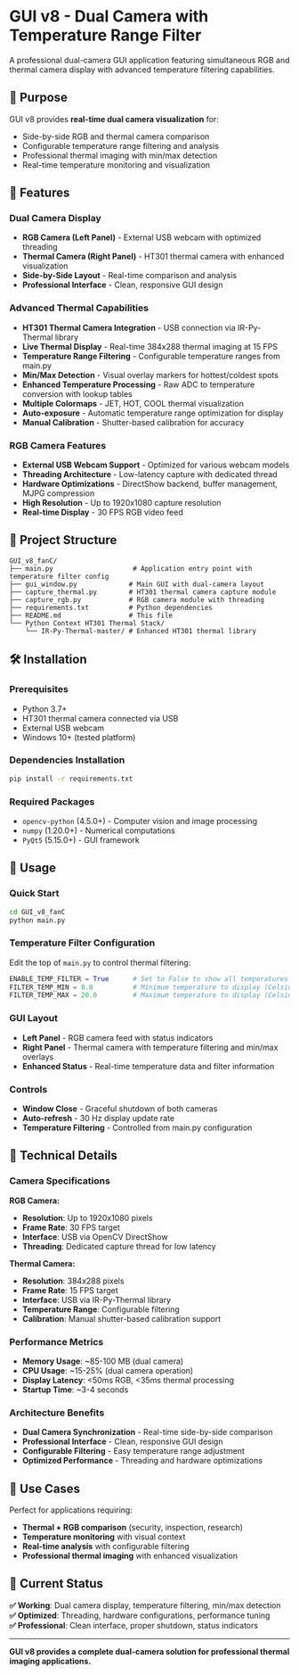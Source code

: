 # GUI v8 - Dual Camera with Temperature Range Filter

A professional dual-camera GUI application featuring simultaneous RGB and thermal camera display with advanced temperature filtering capabilities.

## 🎯 Purpose

GUI v8 provides **real-time dual camera visualization** for:
- Side-by-side RGB and thermal camera comparison
- Configurable temperature range filtering and analysis
- Professional thermal imaging with min/max detection
- Real-time temperature monitoring and visualization

## 🚀 Features

### **Dual Camera Display**
- **RGB Camera (Left Panel)** - External USB webcam with optimized threading
- **Thermal Camera (Right Panel)** - HT301 thermal camera with enhanced visualization
- **Side-by-Side Layout** - Real-time comparison and analysis
- **Professional Interface** - Clean, responsive GUI design

### **Advanced Thermal Capabilities**
- **HT301 Thermal Camera Integration** - USB connection via IR-Py-Thermal library
- **Live Thermal Display** - Real-time 384x288 thermal imaging at 15 FPS
- **Temperature Range Filtering** - Configurable temperature ranges from main.py
- **Min/Max Detection** - Visual overlay markers for hottest/coldest spots
- **Enhanced Temperature Processing** - Raw ADC to temperature conversion with lookup tables
- **Multiple Colormaps** - JET, HOT, COOL thermal visualization
- **Auto-exposure** - Automatic temperature range optimization for display
- **Manual Calibration** - Shutter-based calibration for accuracy

### **RGB Camera Features**
- **External USB Webcam Support** - Optimized for various webcam models
- **Threading Architecture** - Low-latency capture with dedicated thread
- **Hardware Optimizations** - DirectShow backend, buffer management, MJPG compression
- **High Resolution** - Up to 1920x1080 capture resolution
- **Real-time Display** - 30 FPS RGB video feed

## 📁 Project Structure

```
GUI_v8_fanC/
├── main.py                    # Application entry point with temperature filter config
├── gui_window.py             # Main GUI with dual-camera layout
├── capture_thermal.py        # HT301 thermal camera capture module
├── capture_rgb.py            # RGB camera module with threading
├── requirements.txt          # Python dependencies
├── README.md                 # This file
└── Python Context HT301 Thermal Stack/
    └── IR-Py-Thermal-master/ # Enhanced HT301 thermal library
```

## 🛠️ Installation

### Prerequisites
- Python 3.7+
- HT301 thermal camera connected via USB
- External USB webcam
- Windows 10+ (tested platform)

### Dependencies Installation
```bash
pip install -r requirements.txt
```

### Required Packages
- `opencv-python` (4.5.0+) - Computer vision and image processing
- `numpy` (1.20.0+) - Numerical computations
- `PyQt5` (5.15.0+) - GUI framework

## 🚀 Usage

### Quick Start
```bash
cd GUI_v8_fanC
python main.py
```

### Temperature Filter Configuration
Edit the top of `main.py` to control thermal filtering:
```python
ENABLE_TEMP_FILTER = True      # Set to False to show all temperatures
FILTER_TEMP_MIN = 0.0          # Minimum temperature to display (Celsius)
FILTER_TEMP_MAX = 20.0         # Maximum temperature to display (Celsius)
```

### GUI Layout
- **Left Panel** - RGB camera feed with status indicators
- **Right Panel** - Thermal camera with temperature filtering and min/max overlays
- **Enhanced Status** - Real-time temperature data and filter information

### Controls
- **Window Close** - Graceful shutdown of both cameras
- **Auto-refresh** - 30 Hz display update rate
- **Temperature Filtering** - Controlled from main.py configuration

## 🔧 Technical Details

### Camera Specifications
**RGB Camera:**
- **Resolution**: Up to 1920x1080 pixels
- **Frame Rate**: 30 FPS target
- **Interface**: USB via OpenCV DirectShow
- **Threading**: Dedicated capture thread for low latency

**Thermal Camera:**
- **Resolution**: 384x288 pixels
- **Frame Rate**: 15 FPS target
- **Interface**: USB via IR-Py-Thermal library
- **Temperature Range**: Configurable filtering
- **Calibration**: Manual shutter-based calibration support

### Performance Metrics
- **Memory Usage**: ~85-100 MB (dual camera)
- **CPU Usage**: ~15-25% (dual camera operation)
- **Display Latency**: <50ms RGB, <35ms thermal processing
- **Startup Time**: ~3-4 seconds

### Architecture Benefits
- **Dual Camera Synchronization** - Real-time side-by-side comparison
- **Professional Interface** - Clean, responsive GUI design
- **Configurable Filtering** - Easy temperature range adjustment
- **Optimized Performance** - Threading and hardware optimizations

## 🎯 Use Cases

Perfect for applications requiring:
- **Thermal + RGB comparison** (security, inspection, research)
- **Temperature monitoring** with visual context
- **Real-time analysis** with configurable filtering
- **Professional thermal imaging** with enhanced visualization

## 🚧 Current Status

**✅ Working**: Dual camera display, temperature filtering, min/max detection  
**✅ Optimized**: Threading, hardware configurations, performance tuning  
**✅ Professional**: Clean interface, proper shutdown, status indicators

---

**GUI v8 provides a complete dual-camera solution for professional thermal imaging applications.** 